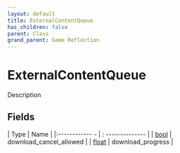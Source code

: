 ```yaml
---
layout: default
title: ExternalContentQueue
has_children: false
parent: Class
grand_parent: Game Reflection
---
```

# ExternalContentQueue
Description 

## Fields
| Type | Name |
|:------------ - | : -------------- |
| [bool](game-reflection/components/bool.md) | download_cancel_allowed |
| [float](game-reflection/components/float.md) | download_progress |
